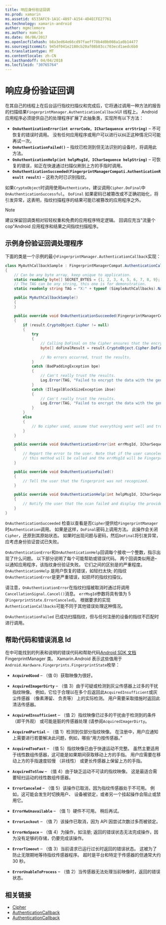 ```yaml
---
title: 响应身份验证回调
ms.prod: xamarin
ms.assetid: 6533AFC9-1A1C-4897-A154-4D4ECFE27761
ms.technology: xamarin-android
author: mgmclemore
ms.author: mamcle
ms.date: 06/06/2017
ms.openlocfilehash: b8a3ed64e66cd97faeff78b4d0b008a1a0b14477
ms.sourcegitcommit: 945df041e2180cb20af08b83cc703ecd1aedc6b0
ms.translationtype: MT
ms.contentlocale: zh-CN
ms.lasthandoff: 04/04/2018
ms.locfileid: "30765764"
---
```

# <a name="responding-to-authentication-callbacks"></a>响应身份验证回调

在其自己的线程上在后台运行指纹扫描仪和完成后，它将通过调用一种方法的报告的扫描结果`FingerprintManager.AuthenticationCallback`UI 线程上。 Android 应用程序必须提供自己的处理程序扩展了此抽象类，实现所有以下方法：

* **`OnAuthenticationError(int errorCode, ICharSequence errString)`** &ndash; 不可恢复的错误时调用。 没有任何应用程序或用户可以进行以纠正这种情况只可能再试一次。
* **`OnAuthenticationFailed()`** &ndash; 指纹已检测到但无法识别的设备时，将调用此方法。
* **`OnAuthenticationHelp(int helpMsgId, ICharSequence helpString)`** &ndash; 可恢复的错误，如正在快速通过扫描仪刷到上方的手指时调用。
* **`OnAuthenticationSucceeded(FingerprintManagerCompati.AuthenticationResult result)`** &ndash; 这称为时已识别指纹。

如果`CryptoObject`时调用使用`Authenticate`，建议调用`Cipher.DoFinal`中`OnAuthenticationSuccessful`。
`DoFinal` 如果密码已被篡改或不正确初始化，将引发异常，这表明，指纹扫描程序的结果可能已被篡改的应用程序之外。


> [!NOTE]
> 建议保留回调类相对较轻权重和免费的应用程序特定逻辑。 回调应充当"流量个 cop"Android 应用程序和结果之间指纹扫描程序。

## <a name="a-sample-authentication-callback-handler"></a>示例身份验证回调处理程序

下面的类是一个示例的最小`FingerprintManager.AuthenticationCallback`实现： 

```csharp
class MyAuthCallbackSample : FingerprintManagerCompat.AuthenticationCallback
{
    // Can be any byte array, keep unique to application.
    static readonly byte[] SECRET_BYTES = {1, 2, 3, 4, 5, 6, 7, 8, 9};
    // The TAG can be any string, this one is for demonstration.
    static readonly string TAG = "X:" + typeof (SimpleAuthCallbacks).Name;

    public MyAuthCallbackSample()
    {
    }

    public override void OnAuthenticationSucceeded(FingerprintManagerCompat.AuthenticationResult result)
    {
        if (result.CryptoObject.Cipher != null) 
        {
            try
            {
                // Calling DoFinal on the Cipher ensures that the encryption worked.
                byte[] doFinalResult = result.CryptoObject.Cipher.DoFinal(SECRET_BYTES);
    
                // No errors occurred, trust the results.              
            }
            catch (BadPaddingException bpe)
            {
                // Can't really trust the results.
                Log.Error(TAG, "Failed to encrypt the data with the generated key." + bpe);
            }
            catch (IllegalBlockSizeException ibse)
            {
                // Can't really trust the results.
                Log.Error(TAG, "Failed to encrypt the data with the generated key." + ibse);
            }
        }
        else
        {
            // No cipher used, assume that everything went well and trust the results.
        }
    }

    public override void OnAuthenticationError(int errMsgId, ICharSequence errString)
    {
        // Report the error to the user. Note that if the user canceled the scan,
        // this method will be called and the errMsgId will be FingerprintState.ErrorCanceled.
    }

    public override void OnAuthenticationFailed()
    {
        // Tell the user that the fingerprint was not recognized.
    }

    public override void OnAuthenticationHelp(int helpMsgId, ICharSequence helpString)
    {
        // Notify the user that the scan failed and display the provided hint.
    }
}
```

`OnAuthenticationSucceeded` 检查以查看是否`Cipher`提供给`FingerprintManager`时`Authentication`调用。 如果是这样，`DoFinal`密码上调用方法。 此操作会关闭`Cipher`，还原到其原始状态。 如果时出现问题与密码，然后`DoFinal`将引发异常，应考虑身份验证尝试已失败。

`OnAuthenticationError`和`OnAuthenticationHelp`回调每个接收一个整数，指示出现了什么问题。 以下部分说明了每个可能帮助或错误代码。 两个回调类似用途&ndash;以通知应用程序，该指纹身份验证失败。 它们之间的区别是的严重程度。 `OnAuthenticationHelp` 是用户恢复的错误，如轻扫太快; 的指纹`OnAuthenticationError`是更严重错误，如损坏的指纹扫描仪。

请注意，`OnAuthenticationError`在指纹扫描被取消时通过将调用`CancellationSignal.Cancel()`消息。 `errMsgId`参数将具有值为 5 (`FingerprintState.ErrorCanceled`)。 根据要求的实现`AuthenticationCallbacks`可能不同于其他错误处理这种情况。 

`OnAuthenticationFailed` 已成功扫描指纹，但与任何注册的设备的指纹不匹配时进行调用。 

## <a name="help-codes-and-error-message-ids"></a>帮助代码和错误消息 Id 

在中可能找到的列表和说明的错误代码和帮助代码[Android SDK 文档](http://developer.android.com/reference/android/hardware/fingerprint/FingerprintManager.html#FINGERPRINT_ACQUIRED_GOOD)FingerprintManager 类。 Xamarin.Android 表示这些值用于`Android.Hardware.Fingerprints.FingerprintState`枚举：


-   **`AcquiredGood`** &ndash; （值 0）获取映像为很好。


-   **`AcquiredImagerDirty`** &ndash; （值 3）由于可疑或检测到灰尘传感器上过多的干扰指纹映像。 例如，它位于合理以在多个后返回此`AcquiredInsufficient`或灰尘传感器 （像素滞留、 负责等） 上的实际检测。 用户需要采取措施时返回此清洁传感器。


-   **`AcquiredInsufficient`** &ndash; （值 2）指纹映像已过多的干扰由于检测到的条件 （即干外观） 或可能是脏的传感器处理 (请参阅`AcquiredImagerDirty`。



-   **`AcquiredPartial`** &ndash; （值 1）检测到仅部分指纹映像。 在注册中，用户应通知上需要进行若要解决此问题，例如，哪些&ldquo;用力按传感器。&rdquo;



-   **`AcquiredTooFast`** &ndash; （值 5）指纹映像已由于快速运动不完整。 虽然主要适用于线性数组传感器，这可能是如果期间获取移动上方的手指。 用户应需要在移动上方的手指速度较慢 （非线性） 或更长传感器上保留上方的手指。




-   **`AcquiredToSlow`** &ndash; （值 4）由于缺乏运动不可读的指纹映像。 这是最适合需要轻扫运动的线性数组传感器。



-   **`ErrorCanceled`** &ndash; （值 5）该操作已取消，因为指纹传感器处于不可用。 例如，这可能会发生时切换用户、 设备被锁定，或者另一个挂起操作会阻止或禁用它。



-   **`ErrorHwUnavailable`** &ndash; （值 1）硬件不可用。 稍后再试。




-   **`ErrorLockout`** &ndash; （值 7）该操作已取消，因为 API 因尝试次数过多而被锁定。




-   **`ErrorNoSpace`** &ndash; （值 4）为操作，如注册; 返回的错误状态无法完成操作，因为没有足够的存储，仍要完成该操作。



-   **`ErrorTimeout`** &ndash; （值 3）当前请求已运行过长时返回的错误状态。 这被为了防止无限期地等待指纹传感器程序。 超时是平台和特定于传感器的但通常大约 30 秒。



-   **`ErrorUnableToProcess`** &ndash; （值 2）当传感器无法处理当前映像时，返回的错误状态。



## <a name="related-links"></a>相关链接

- [Cipher](https://docs.oracle.com/javase/7/docs/api/javax/crypto/Cipher.html)
- [AuthenticationCallback](http://developer.android.com/reference/android/hardware/fingerprint/FingerprintManager.AuthenticationCallback.html)
- [AuthenticationCallback](http://developer.android.com/reference/android/support/v4/hardware/fingerprint/FingerprintManagerCompat.AuthenticationCallback.html)
